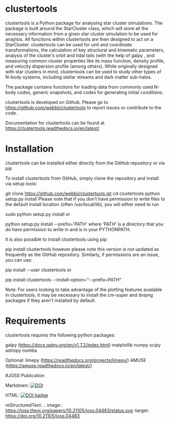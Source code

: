 # clustertools

clustertools is a Python package for analysing star cluster simulations. The package is built around the StarCluster class, which will store all the necessary information from a given star cluster simulation to be used for anaylsis. All functions within clustertools are then designed to act on a StarCluster. clustertools can be used for unit and coordinate transformations, the calculation of key structural and kinematic parameters, analysis of the cluster’s orbit and tidal tails (with the help of galpy , and measuring common cluster properties like its mass function, density profile, and velocity dispersion profile (among others). While originally designed with star clusters in mind, clustertools can be used to study other types of N-body systems, including stellar streams and dark matter sub-halos.

The package contains functions for loading data from commonly used N-body codes, generic snapshots, and codes for generating initial conditions.

clustertools is developed on Github. Please go to https://github.com/webbjj/clustertools to report issues or contribute to the code.

Documentation for clustertools can be found at https://clustertools.readthedocs.io/en/latest/

# Installation

clustertools can be installed either directly from the GitHub repository or via pip

To install clustertools from GitHub, simply clone the repository and install via setup tools:

git clone https://github.com/webbjj/clustertools.git
cd clustertools
python setup.py install
Please note that if you don’t have permission to write files to the default install location (often /usr/local/lib), you will either need to run

sudo python setup.py install
or

python setup.py install --prefix='PATH'
where ‘PATH’ is a directory that you do have permission to write in and is in your PYTHONPATH.

It is also possible to install clustertools using pip:

pip install clustertools
however please note this version is not updated as frequently as the GitHub repository. Similarly, if permissions are an issue, you can use:

pip install --user clustertools
or

pip install clustertools --install-option="--prefix=PATH"

Note: For users looking to take advantage of the plotting features available in clustertools, it may be necessary to install the cm-super and dvipng packages if they aren't installed by default.

# Requirements
clustertools requires the following python packages:

galpy (https://docs.galpy.org/en/v1.7.2/index.html)
matplotlib
numpy
scipy
astropy
numba

Optional:
limepy (https://readthedocs.org/projects/limepy/)
AMUSE (https://amuse.readthedocs.io/en/latest/)

#JOSS Publication

Markdown:
[![DOI](https://joss.theoj.org/papers/10.21105/joss.04483/status.svg)](https://doi.org/10.21105/joss.04483)

HTML:
<a style="border-width:0" href="https://doi.org/10.21105/joss.04483">
  <img src="https://joss.theoj.org/papers/10.21105/joss.04483/status.svg" alt="DOI badge" >
</a>

reStructuredText:
.. image:: https://joss.theoj.org/papers/10.21105/joss.04483/status.svg
   :target: https://doi.org/10.21105/joss.04483
